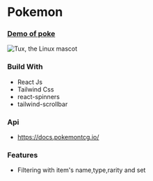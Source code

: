 # Pokemon


### [Demo of poke](https://poke-show.netlify.app/)

![Tux, the Linux mascot](https://res.cloudinary.com/nyominkhat/image/upload/v1678809578/poke_jgrgkq.png)

### Build With

- React Js
- Tailwind Css
- react-spinners
- tailwind-scrollbar

### Api

- https://docs.pokemontcg.io/

### Features

- Filtering with item's name,type,rarity and set




